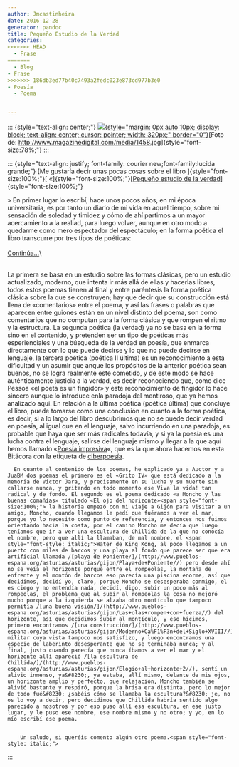 ```yaml
---
author: Jmcastinheira
date: 2016-12-28
generator: pandoc
title: Pequeño Estudio de la Verdad
categories:
<<<<<<< HEAD
  - Frase
=======
  - Blog
- Frase
>>>>>>> 186db3ed77b40c7493a2fedc023e873cd977b3e0
- Poesía
  - Poema


---
```




::: {style="text-align: center;"}
[![](http://www.magazinedigital.com/media/1458.jpg){style="margin: 0px auto 10px; display: block; text-align: center; cursor: pointer; width: 320px;"
border="0"}](http://www.magazinedigital.com/media/1458.jpg)[Foto de:
<http://www.magazinedigital.com/media/1458.jpg>]{style="font-size:78%;"}
:::

::: {style="text-align: justify; font-family: courier new;font-family:lucida grande;"}
[Me gustaría decir unas pocas cosas sobre el libro
]{style="font-size:100%;"}[ «]{style="font-size:100%;"}[[Pequeño estudio
de la
verdad](http://docs.google.com/Doc?id=dk4fxk2_6g9sgft&pli=1)]{style="font-size:100%;"}

» En primer lugar lo escribí, hace unos pocos años, en mi época
universitaria, es por tanto un diario de mi vida en aquel tiempo, sobre
mi sensación de soledad y timidez y cómo de ahí partimos a un mayor
acercamiento a la realiad, para luego volver, aunque en otro modo a
quedarme como mero espectador del espectáculo; en la forma poética el
libro transcurre por tres tipos de poéticas:\
\
[Continúa...](http://lorealenelespejo.blogspot.com/2007/11/truco-de-leer-ms.html)\

\
La primera se basa en un estudio sobre las formas clásicas, pero un
estudio actualizado, moderno, que intenta ir más allá de ellas y
hacerlas libres, todos estos poemas tienen al final y entre paréntesis
la forma poética clásica sobre la que se construyen; hay que decir que
su construcción está llena de «comentarios» entre el poema, y así las
frases o palabras que aparecen entre guiones están en un nivel distinto
del poema, son como comentarios que no computan para la forma clásica y
que rompen el ritmo y la estructura. La segunda poética (la verdad) ya
no se basa en la forma sino en el contenido, y pretenden ser un tipo de
poéticas más esperienciales y una búsqueda de la verdad en poesía, que
enmarca directamente con lo que puede decirse y lo que no puede decirse
en lenguaje, la tercera poética (poética II última) es un reconocimiento
a esta dificultad y un asumir que anque los propósitos de la anterior
poética sean buenos, no se logra realmente este cometido, y de este modo
se hace auténticamente justicia a la verdad, es decir reconociendo que,
como dice Pessoa «el poeta es un fingidor» y este reconocimiento de
fingidor lo hace sincero aunque lo introduce enla paradoja del
mentiroso, que ya hemos analizado aquí. En relación a la última poética
(poética última) que concluye el libro, puede tomarse como una
conclusión en cuanto a la forma poética, es decir, si a lo largo del
libro descubrimos que no se puede decir verdad en poesía, al igual que
en el lenguaje, salvo incurriendo en una paradoja, es probable que haya
que ser más radicales todavía, y si ya la poesía es una lucha contra el
lenguaje, salirse del lenguaje mismo y llegar a la que aquí hemos
llamado «[Poesía
impresiva](http://lorealenelespejo.blogspot.com/2007/10/ciberpoesia-o-poesia-impresiva.html)«,
que es la que ahora hacemos en esta Bitácora con la etiqueta de
[ciberpoesía](http://lorealenelespejo.blogspot.com/search/label/Ciberpoema).

    
      En cuanto al contenido de los poemas, he explicado ya a Auctor y a JuaBM dos poemas el primero es el «Grito IV» que está dedicado a la memoria de Victor Jara, y precisamente en su lucha y su muerte sin callarse nunca, y gritando en todo momento ese Viva la vida! tan radical y de fondo. El segundo es el poema dedicado «a Moncho y las buenas comañías» titulado «El ojo del horizonte»<span style="font-size:100%;"> la historia empezó con mi viaje a Gijón para visitar a un amigo, Moncho, cuando llegamos le pedí que fuéramos a ver el mar, porque yo lo necesito como punto de referencia, y entonces nos fuimos orientando hacia la costa, por el camino Moncho me decía que luego teníamos que ir a ver una escultura de Chillida de la que no conocía el nombre, pero que allí la llamaban, de mal nombre, el <span style="font-style: italic;">Water de King Kong, al poco llegamos a un puerto con miles de barcos y una playa al fondo que parece ser que era artificial llamada /[playa de Poniente/]/(http://www.pueblos-espana.org/asturias/asturias/gijon/Playa+de+Poniente//) pero desde ahí no se veía el horizonte porque entre el rompeolas, la montaña de enfrente y el montón de barcos eso parecía una piscina enorme, así que decidimos, decidí yo, claro, porque Moncho se desesperaba conmigo, el es ciego y no entendía nada, decidí, digo, subir un poco más al rompeolas, el problema que al subir al rompeolas la cosa no mejoró mucho porque a la izquierda se alzaba otro montículo que tampoco permitía /[una buena visión/]/(http://www.pueblos-espana.org/asturias/asturias/gijon/Las+olas+rompen+con+fuerza//) del horizonte, así que decidimos subir al montículo, y eso hicimos, primero encontramos /[una construcción/]/(http://www.pueblos-espana.org/asturias/asturias/gijon/Moderno+Ca%F1%F3n+del+Siglo+XVIII//) militar cuya vista tampoco nos satisfizo, y luego encontramos una especie de laberinto desesperante que no se terminaba nunca; y al final, justo cuando parecía que nunca íbamos a ver el mar y el horizonte allí apareció /[la escultura de Chillida/]/(http://www.pueblos-espana.org/asturias/asturias/gijon/Elogio+al+horizonte+2//), sentí un alivio inmenso, ya&#8230;, ya estaba, allí mismo, delante de mis ojos, un horizonte amplio y perfecto, que relajación, Moncho también se alivió bastante y respiró, porque la brisa era distinta, pero lo mejor de todo fué&#8230; ¿sabéis cómo se llamaba la escultura?&#8230; je, no os lo voy a decir, pero decidimos que Chillida habría sentido algo parecido a nosotros y por eso puso allí esa escultura, en ese justo lugar, y le puso ese nombre, ese nombre mismo y no otro; y yo, en lo mío escribí ese poema. 
      
      
        Un saludo, si queréis comento algún otro poema.<span style="font-style: italic;"> 
        
        
          
        
:::

